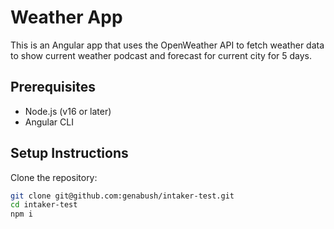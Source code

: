# Weather App

This is an Angular app that uses the OpenWeather API to fetch weather data to show current weather podcast and forecast for current city for 5 days.

## Prerequisites

- Node.js (v16 or later)
- Angular CLI

## Setup Instructions

Clone the repository:

   ```bash
   git clone git@github.com:genabush/intaker-test.git
   cd intaker-test
   npm i
